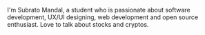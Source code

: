 I'm Subrato Mandal, a student who is passionate about software development, UX/UI designing, web development and open source enthusiast.
Love to talk about stocks and cryptos.
